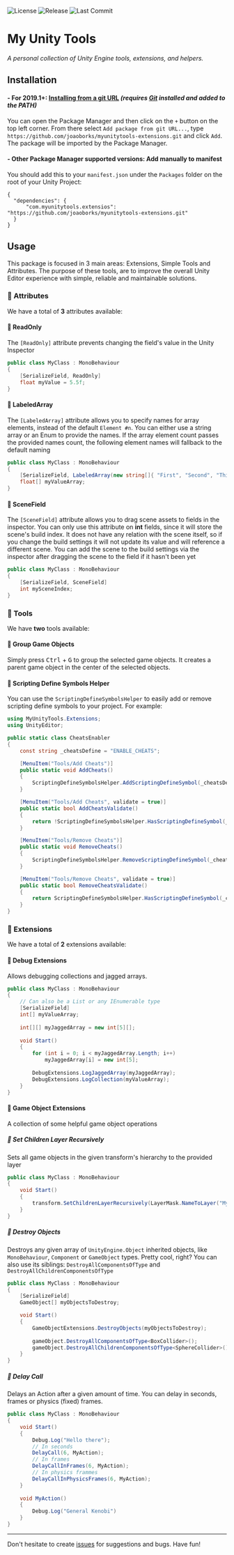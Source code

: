 ![License](https://img.shields.io/github/license/joaoborks/myunitytools-extensions)
![Release](https://img.shields.io/github/v/release/joaoborks/myunitytools-extensions?sort=semver)
![Last Commit](https://img.shields.io/github/last-commit/joaoborks/myunitytools-extensions)

My Unity Tools
===

_A personal collection of Unity Engine tools, extensions, and helpers._

Installation
---

#### - For 2019.1+: [Installing from a git URL](https://docs.unity3d.com/Manual/upm-ui-giturl.html) _(requires [Git](https://git-scm.com/) installed and added to the PATH)_
You can open the Package Manager and then click on the `+` button on the top left corner. 
From there select `Add package from git URL...`, type `https://github.com/joaoborks/myunitytools-extensions.git` and click `Add`. 
The package will be imported by the Package Manager.

#### - Other Package Manager supported versions: Add manually to manifest
You should add this to your `manifest.json` under the `Packages` folder on the root of your Unity Project:
```
{
  "dependencies": {
	  "com.myunitytools.extensios": "https://github.com/joaoborks/myunitytools-extensions.git"
  }
}
```

Usage
---

This package is focused in 3 main areas: Extensions, Simple Tools and Attributes. The purpose of these tools, are to improve the overall Unity Editor experience
with simple, reliable and maintainable solutions.

### :large_blue_diamond: Attributes

We have a total of **3** attributes available:

#### :large_orange_diamond: ReadOnly

The `[ReadOnly]` attribute prevents changing the field's value in the Unity Inspector

```csharp
public class MyClass : MonoBehaviour
{
    [SerializeField, ReadOnly]
    float myValue = 5.5f;
}
```

#### :large_orange_diamond: LabeledArray

The `[LabeledArray]` attribute allows you to specify names for array elements, instead of the default `Element #n`. You can
either use a string array or an Enum to provide the names. If the array element count passes the provided names count, the following
element names will fallback to the default naming

```csharp
public class MyClass : MonoBehaviour
{
    [SerializeField, LabeledArray(new string[]{ "First", "Second", "Third" })]
    float[] myValueArray;
}
```

#### :large_orange_diamond: SceneField

The `[SceneField]` attribute allows you to drag scene assets to fields in the inspector. You can only use this attribute on **int** fields, 
since it will store the scene's build index. It does not have any relation with the scene itself, so if you change the build settings it will
not update its value and will reference a different scene. You can add the scene to the build settings via the inspector after dragging the
scene to the field if it hasn't been yet

```csharp
public class MyClass : MonoBehaviour
{
    [SerializeField, SceneField]
    int mySceneIndex;
}
```

### :large_blue_diamond: Tools

We have **two** tools available:

#### :large_orange_diamond: Group Game Objects

Simply press <kbd>Ctrl</kbd> + <kbd>G</kbd> to group the selected game objects. It creates a parent game object in the center of the selected objects.

#### :large_orange_diamond: Scripting Define Symbols Helper

You can use the `ScriptingDefineSymbolsHelper` to easily add or remove scripting define symbols to your project. For example:

```csharp
using MyUnityTools.Extensions;
using UnityEditor;

public static class CheatsEnabler
{
    const string _cheatsDefine = "ENABLE_CHEATS";

    [MenuItem("Tools/Add Cheats")]
    public static void AddCheats()
    {
        ScriptingDefineSymbolsHelper.AddScriptingDefineSymbol(_cheatsDefine);
    }

    [MenuItem("Tools/Add Cheats", validate = true)]
    public static bool AddCheatsValidate()
    {
        return !ScriptingDefineSymbolsHelper.HasScriptingDefineSymbol(_cheatsDefine);
    }

    [MenuItem("Tools/Remove Cheats")]
    public static void RemoveCheats()
    {
        ScriptingDefineSymbolsHelper.RemoveScriptingDefineSymbol(_cheatsDefine);
    }

    [MenuItem("Tools/Remove Cheats", validate = true)]
    public static bool RemoveCheatsValidate()
    {
        return ScriptingDefineSymbolsHelper.HasScriptingDefineSymbol(_cheatsDefine);
    }
}
```

### :large_blue_diamond: Extensions

We have a total of **2** extensions available:

#### :large_orange_diamond: Debug Extensions

Allows debugging collections and jagged arrays.

```csharp
public class MyClass : MonoBehaviour
{
    // Can also be a List or any IEnumerable type
    [SerializeField]
    int[] myValueArray;
    
    int[][] myJaggedArray = new int[5][];
    
    void Start()
    {
        for (int i = 0; i < myJaggedArray.Length; i++)
            myJaggedArray[i] = new int[5];
            
        DebugExtensions.LogJaggedArray(myJaggedArray);        
        DebugExtensions.LogCollection(myValueArray);
    }
}
```

#### :large_orange_diamond: Game Object Extensions

A collection of some helpful game object operations

##### :diamond_shape_with_a_dot_inside: Set Children Layer Recursively

Sets all game objects in the given transform's hierarchy to the provided layer

```csharp
public class MyClass : MonoBehaviour
{
    void Start()
    {
        transform.SetChildrenLayerRecursively(LayerMask.NameToLayer("MyLayer"));
    }
}
```

##### :diamond_shape_with_a_dot_inside: Destroy Objects

Destroys any given array of `UnityEngine.Object` inherited objects, like `MonoBehaviour`, `Component` or `GameObject` types. Pretty cool, right?
You can also use its siblings: `DestroyAllComponentsOfType` and `DestroyAllChildrenComponentsOfType`

```csharp
public class MyClass : MonoBehaviour
{
    [SerializeField]
    GameObject[] myObjectsToDestroy;

    void Start()
    {
        GameObjectExtensions.DestroyObjects(myObjectsToDestroy);
        
        gameObject.DestroyAllComponentsOfType<BoxCollider>();
        gameObject.DestroyAllChildrenComponentsOfType<SphereCollider>();
    }
}
```

##### :diamond_shape_with_a_dot_inside: Delay Call

Delays an Action after a given amount of time. You can delay in seconds, frames or physics (fixed) frames.

```csharp
public class MyClass : MonoBehaviour
{
    void Start()
    {
        Debug.Log("Hello there");
        // In seconds
        DelayCall(6, MyAction);
        // In frames
        DelayCallInFrames(6, MyAction);
        // In physics frammes
        DelayCallInPhysicsFrames(6, MyAction);
    }
    
    void MyAction()
    {
        Debug.Log("General Kenobi")
    }
}
```

---

Don't hesitate to create [issues](https://github.com/joaoborks/myunitytools-extensions/issues) for suggestions and bugs. Have fun!
